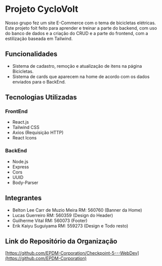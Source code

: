 # Projeto CycloVolt
Nosso grupo fez um site E-Commerce com o tema de bicicletas elétricas. Este projeto foit feito para aprender e treinar a parte do backend, com  uso do banco de dados e a criação do CRUD e a parte do frontend, com a estilização baseada em Tailwind.

## Funcionalidades
- Sistema de cadastro, remoção e atualização de itens na página Bicicletas.
- Sistema de cards que aparecem na home de acordo com os dados enviados para o BackEnd.
## Tecnologias Utilizadas

### FrontEnd
- React.js
- Tailwind CSS
- Axios (Requisição HTTP)
- React Icons

### BackEnd
- Node.js
- Express
- Cors
- UUID
- Body-Parser

## Integrantes
 - Belton Lee Carr de Muzio Meira RM: 560760 (Banner da Home)
 - Lucas Guerreiro RM: 560359 (Design do Header)
 - Guilherme Vital RM: 560073 (Footer)
 - Erik Kaiyu Suguiyama RM: 559273 (Design e Todo resto)

## Link do Repositório da Organização
[https://github.com/EPDM-Corporation/Checkpoint-5---WebDev](https://github.com/EPDM-Corporation)
